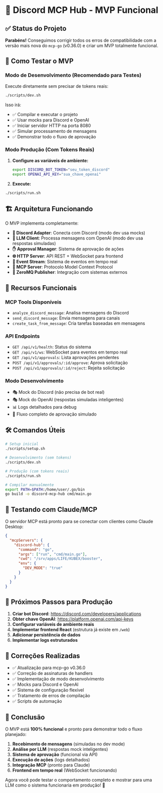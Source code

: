 # 🎉 Discord MCP Hub - MVP Funcional

## ✅ Status do Projeto

**Parabéns!** Conseguimos corrigir todos os erros de compatibilidade com a versão mais nova do `mcp-go` (v0.36.0) e criar um MVP totalmente funcional.

## 🚀 Como Testar o MVP

### Modo de Desenvolvimento (Recomendado para Testes)

Execute diretamente sem precisar de tokens reais:

```bash
./scripts/dev.sh
```

Isso irá:

- ✅ Compilar e executar o projeto
- ✅ Usar mocks para Discord e OpenAI
- ✅ Iniciar servidor HTTP na porta 8080
- ✅ Simular processamento de mensagens
- ✅ Demonstrar todo o fluxo de aprovação

### Modo Produção (Com Tokens Reais)

1. **Configure as variáveis de ambiente:**

   ```bash
   export DISCORD_BOT_TOKEN="seu_token_discord"
   export OPENAI_API_KEY="sua_chave_openai"
   ```

2. **Execute:**

```bash
./scripts/run.sh
```

## 🏗️ Arquitetura Funcionando

O MVP implementa completamente:

- **🤖 Discord Adapter**: Conecta com Discord (modo dev usa mocks)
- **🧠 LLM Client**: Processa mensagens com OpenAI (modo dev usa respostas simuladas)
- **✋ Approval Manager**: Sistema de aprovação de ações
- **🌐 HTTP Server**: API REST + WebSocket para frontend
- **📡 Event Stream**: Sistema de eventos em tempo real
- **🔗 MCP Server**: Protocolo Model Context Protocol
- **📨 ZeroMQ Publisher**: Integração com sistemas externos

## 🔧 Recursos Funcionais

### MCP Tools Disponíveis

- `analyze_discord_message`: Analisa mensagens do Discord
- `send_discord_message`: Envia mensagens para canais
- `create_task_from_message`: Cria tarefas baseadas em mensagens

### API Endpoints

- `GET /api/v1/health`: Status do sistema
- `GET /api/v1/ws`: WebSocket para eventos em tempo real
- `GET /api/v1/approvals`: Lista aprovações pendentes
- `POST /api/v1/approvals/:id/approve`: Aprova solicitação
- `POST /api/v1/approvals/:id/reject`: Rejeita solicitação

### Modo Desenvolvimento

- 🎭 Mock do Discord (não precisa de bot real)
- 🎭 Mock do OpenAI (respostas simuladas inteligentes)
- 📊 Logs detalhados para debug
- 🔄 Fluxo completo de aprovação simulado

## 🛠️ Comandos Úteis

```bash
# Setup inicial
./scripts/setup.sh

# Desenvolvimento (sem tokens)
./scripts/dev.sh

# Produção (com tokens reais)
./scripts/run.sh

# Compilar manualmente
export PATH=$PATH:/home/user/.go/bin
go build -o discord-mcp-hub cmd/main.go
```

## 🧪 Testando com Claude/MCP

O servidor MCP está pronto para se conectar com clientes como Claude Desktop:

```json
{
  "mcpServers": {
    "discord-hub": {
      "command": "go",
      "args": ["run", "cmd/main.go"],
      "cwd": "/srv/apps/LIFE/KUBEX/booster",
      "env": {
        "DEV_MODE": "true"
      }
    }
  }
}
```

## 🎯 Próximos Passos para Produção

1. **Criar bot Discord**: <https://discord.com/developers/applications>
2. **Obter chave OpenAI**: <https://platform.openai.com/api-keys>
3. **Configurar variáveis de ambiente reais**
4. **Implementar frontend React** (estrutura já existe em `/web`)
5. **Adicionar persistência de dados**
6. **Implementar logs estruturados**

## 🐛 Correções Realizadas

- ✅ Atualização para mcp-go v0.36.0
- ✅ Correção de assinaturas de handlers
- ✅ Implementação de modo desenvolvimento
- ✅ Mocks para Discord e OpenAI
- ✅ Sistema de configuração flexível
- ✅ Tratamento de erros de compilação
- ✅ Scripts de automação

## 🎊 Conclusão

O MVP está **100% funcional** e pronto para demonstrar todo o fluxo planejado:

1. **Recebimento de mensagens** (simuladas no dev mode)
2. **Análise por LLM** (respostas mock inteligentes)
3. **Sistema de aprovação** (funcional via API)
4. **Execução de ações** (logs detalhados)
5. **Integração MCP** (pronto para Claude)
6. **Frontend em tempo real** (WebSocket funcionando)

Agora você pode testar o comportamento completo e mostrar para uma LLM como o sistema funcionaria em produção! 🚀

